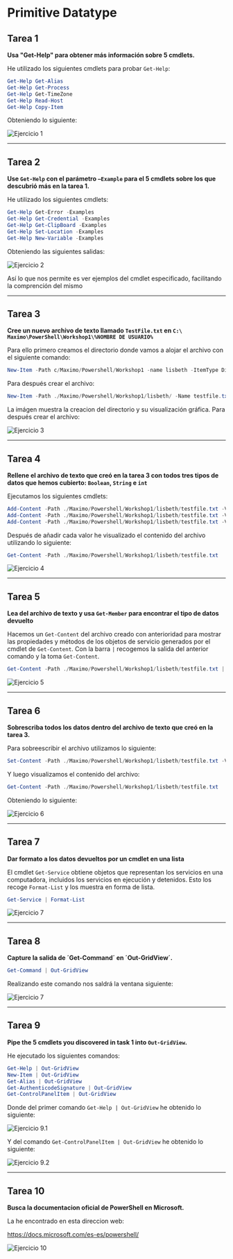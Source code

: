 # Primitive Datatype

## Tarea 1

**Usa "Get-Help" para obtener más información sobre 5 cmdlets.**

He utilizado los siguientes cmdlets para probar `Get-Help`:

```powershell
Get-Help Get-Alias
Get-Help Get-Process
Get-Help Get-TimeZone
Get-Help Read-Host
Get-Help Copy-Item
```

Obteniendo lo siguiente:

 ![Ejercicio 1](imagenes/ej1.png)

---

## Tarea 2

**Use `Get-Help` con el parámetro `–Example` para el 5 cmdlets sobre los que descubrió más en la tarea 1.**

He utilizado los siguientes cmdlets:

```powershell
Get-Help Get-Error -Examples
Get-Help Get-Credential -Examples
Get-Help Get-ClipBoard -Examples
Get-Help Set-Location -Examples
Get-Help New-Variable -Examples
```

Obteniendo las siguientes salidas:

 ![Ejercicio 2](imagenes/ej2.png)

 Así lo que nos permite es ver ejemplos del cmdlet especificado, facilitando la comprención del mismo

---

## Tarea 3

**Cree un nuevo archivo de texto llamado `TestFile.txt` en `C:\ Maximo\PowerShell\Workshop1\%NOMBRE DE USUARIO%`**

Para ello primero creamos el directorio donde vamos a alojar el archivo con el siguiente comando:

```powershell
New-Item -Path c/Maximo/Powershell/Workshop1 -name lisbeth -ItemType Directory 
```

Para después crear el archivo:

```powershell
New-Item -Path ./Maximo/Powershell/Workshop1/lisbeth/ -Name testfile.txt -ItemType File
```

La imágen muestra la creacion del directorio y su visualización gráfica. Para después crear el archivo:

![Ejercicio 3](imagenes/ej31.png)

---

## Tarea 4

**Rellene el archivo de texto que creó en la tarea 3 con todos tres tipos de datos que hemos cubierto: `Boolean`, `String` e `int`**

Ejecutamos los siguientes cmdlets:

```powershell
Add-Content -Path ./Maximo/Powershell/Workshop1/lisbeth/testfile.txt -Value True 
Add-Content -Path ./Maximo/Powershell/Workshop1/lisbeth/testfile.txt -Value "Hello"
Add-Content -Path ./Maximo/Powershell/Workshop1/lisbeth/testfile.txt -Value 42
```

Después de añadir cada valor he visualizado el contenido del archivo utilizando lo siguiente:

```powershell
Get-Content -Path ./Maximo/Powershell/Workshop1/lisbeth/testfile.txt 
```

![Ejercicio 4](imagenes/ej4.png)

---

## Tarea 5

**Lea del archivo de texto y usa `Get-Member` para encontrar el tipo de datos devuelto**

Hacemos un `Get-Content` del archivo creado con anterioridad para mostrar las propiedades y métodos de los objetos de servicio generados por el cmdlet de `Get-Content`. Con la barra `|` recogemos la salida del anterior comando y la toma `Get-Content`. 

```powershell
Get-Content -Path ./Maximo/Powershell/Workshop1/lisbeth/testfile.txt | Get-Member 
```

![Ejercicio 5](imagenes/ej5.png)

---

## Tarea 6

**Sobrescriba todos los datos dentro del archivo de texto que creó en la tarea 3.**

Para sobreescribir el archivo utilizamos lo siguiente:

```powershell
Set-Content -Path ./Maximo/Powershell/Workshop1/lisbeth/testfile.txt -Value "Boooooo"
```

Y luego visualizamos el contenido del archivo:

```powershell
Get-Content -Path ./Maximo/Powershell/Workshop1/lisbeth/testfile.txt 
```

Obteniendo lo siguiente:

![Ejercicio 6](imagenes/ej6.png)

---

## Tarea 7

**Dar formato a los datos devueltos por un cmdlet en una lista**

El cmdlet `Get-Service` obtiene objetos que representan los servicios en una computadora, incluidos los servicios en ejecución y detenidos. Esto los recoge `Format-List` y los muestra en forma de lista.

```powershell
Get-Service | Format-List
```

![Ejercicio 7](imagenes/ej7.jpeg)

---

## Tarea 8

**Capture la salida de ´Get-Command´ en ´Out-GridView´.**

```powershell
Get-Command | Out-GridView
```

Realizando este comando nos saldrá la ventana siguiente:

![Ejercicio 7](imagenes/ej8.png)

---

## Tarea 9

**Pipe the 5 cmdlets you discovered in task 1 into `Out-GridView`.**

He ejecutado los siguientes comandos:

```powershell
Get-Help | Out-GridView
New-Item | Out-GridView
Get-Alias | Out-GridView
Get-AuthenticodeSignature | Out-GridView
Get-ControlPanelItem | Out-GridView
```

Donde del primer comando `Get-Help | Out-GridView` he obtenido lo siguiente:

![Ejercicio 9.1](imagenes/ej91.png)

Y del comando `Get-ControlPanelItem | Out-GridView` he obtenido lo siguiente:

![Ejercicio 9.2](imagenes/ej92.png)

---

## Tarea 10

**Busca la documentacion oficial de PowerShell en Microsoft.**


La he encontrado en esta direccion web:

https://docs.microsoft.com/es-es/powershell/

![Ejercicio 10](imagenes/ej10.png)